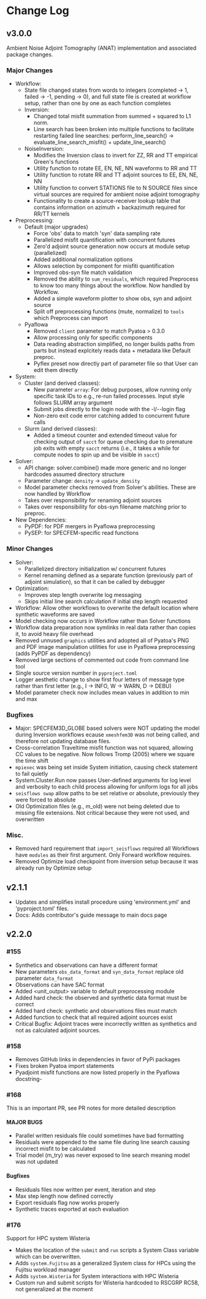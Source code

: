 # Change Log

## v3.0.0

Ambient Noise Adjoint Tomography (ANAT) implementation and associated package
changes.

### Major Changes
- Workflow:
    - State file changed states from words to integers (completed -> 1, 
      failed -> -1, pending -> 0), and full state file is created at workflow
      setup, rather than one by one as each function completes
    - Inversion:
        - Changed total misfit summation from summed + squared to L1 norm.
        - Line search has been broken into multiple functions to facilitate
          restarting failed line searches: 
          perform_line_search() -> evaluate_line_search_misfit() + update_line_search()
    - NoiseInversion:
        - Modifies the Inversion class to invert for ZZ, RR and TT empirical 
          Green's functions
        - Utility function to rotate EE, EN, NE, NN waveforms to RR and TT
        - Utility function to rotate RR and TT adjoint sources to EE, EN, NE, NN
        - Utility function to convert STATIONS file to N SOURCE files since 
          virtual sources are required for ambient noise adjoint tomography
        - Functionality to create a source-receiver lookup table that contains
          information on azimuth + backazimuth required for RR/TT kernels
- Preprocessing:
    - Default (major upgrades)
        - Force 'obs' data to match 'syn' data sampling rate
        - Parallelized misfit quantification with concurrent futures
        - Zero'd adjoint source generation now occurs at module setup 
          (parallelized)
        - Added additional normalization options
        - Allows selection by component for misfiti quantification
        - Improved obs-syn file match validation
        - Removed the ability to `sum_residuals`, which required Preprocess to 
          know too many things about the workflow. Now handled by Workflow.
        - Added a simple waveform plotter to show obs, syn and adjoint source
        - Split off preprocessing functions (mute, normalize) to `tools` which
          Preprocess can import
    - Pyaflowa
        - Removed `client` parameter to match Pyatoa > 0.3.0
        - Allow processing only for specific components
        - Data reading abstraction simplified, no longer builds paths from parts
          but instead explcitely reads data + metadata like Default preproc.
        - Pyflex preset now directly part of parameter file so that User can
          edit them directly
- System:
    - Cluster (and derived classes):
        - New parameter `array`: For debug purposes, allow running only specific
          task IDs to e.g., re-run failed processes. Input style follows SLURM
          array argument 
        - Submit jobs directly to the login node with the -l/--login flag
        - Non-zero exit code error catching added to concurrent future calls
    - Slurm (and derived classes): 
        - Added a timeout counter and extended timeout value for checking
          output of `sacct` for queue checking due to premature job exits with
          empty `sacct` returns (i.e., it takes a while for compute nodes to 
          spin up and be visible in `sacct`)
- Solver: 
    - API change: solver.combine() made more generic and no longer hardcodes
      assumed directory structure
    - Parameter change: `density` -> `update_density`
    - Model parameter checks removed from Solver's abilities. These are now 
      handled by Workflow
    - Takes over responsibility for renaming adjoint sources 
    - Takes over responsibility for obs-syn filename matching prior to preproc.
- New Dependencies:
    - PyPDF: for PDF mergers in Pyaflowa preprocessing
    - PySEP: for SPECFEM-specific read functions 

### Minor Changes
- Solver: 
    - Parallelized directory initialization w/ concurrent futures
    - Kernel renaming defined as a separate function (previously part of 
      adjoint simulation), so that it can be called by debugger
- Optimization:
    - Improves step length overwrite log messaging
    - Skips initial line search calculation if initial step length requested
- Workflow: Allow other workflows to overwrite the default location where 
  synthetic waveforms are saved
- Model checking now occurs in Workflow rather than Solver functions
- Workflow data preparation now symlinks in real data rather than copies it,
  to avoid heavy file overhead
- Removed unnused `graphics` utilities and adopted all of Pyatoa's PNG and PDF
  image manipulation utilities for use in Pyaflowa preprocessing (adds PyPDF as
  dependency)
- Removed large sections of commented out code from command line tool
- Single source version number in `pyproject.toml`
- Logger aesthetic change to show first four letters of message type rather than
  first letter (e.g., I -> INFO, W -> WARN, D -> DEBU)
- Model parameter check now includes mean values in addition to min and max

### Bugfixes
- Major: SPECFEM3D\_GLOBE based solvers were NOT updating the model during 
  Inversion workflows ecause `xmeshfem3D` was not being called, and therefore 
  not updating database files.
- Cross-correlation Traveltime misfit function was not squared, allowing CC 
  values to be negative. Now follows Tromp (2005) where we square the time shift
- `mpiexec` was being set inside System initiation, causing check statement to 
  fail quietly
- System.Cluster.Run now passes User-defined arguments for log level and 
  verbosity to each child process allowing for uniform logs for all jobs
- `seisflows swap` allow paths to be set relative or absolute, previously they
  were forced to absolute
- Old Optimization files (e.g., m\_old) were not being deleted due to missing 
  file extensions. Not critical because they were not used, and overwritten

### Misc.
- Removed hard requirement that `import_seisflows` required all Workflows have
  `modules` as their first argument. Only Forward workflow requires.
- Removed Optimize load checkpoint from inversion setup because it was already
  run by Optimize setup



## v2.1.1

- Updates and simplifies install procedure using 'environment.yml' and 
  'pyproject.toml' files. 
- Docs: Adds contributor's guide message to main docs page

## v2.2.0

### #155
- Synthetics and observations can have a different format
- New parameters `obs_data_format` and `syn_data_format` replace old parameter
  `data_format`
- Observations can have SAC format
- Added <unit_output> variable to default preprocessing module
- Added hard check: the observed and synthetic data format must be correct
- Added hard check: synthetic and observations files must match
- Added function to check that all required adjoint sources exist
- Critical Bugfix: Adjoint traces were incorrectly written as synthetics and not
  as calculated adjoint sources.

### #158
- Removes GitHub links in dependencies in favor of PyPi packages
- Fixes broken Pyatoa import statements
- Pyadjoint misfit functions are now listed properly in the Pyaflowa docstring- 


### #168
This is an important PR, see PR notes for more detailed description

#### MAJOR BUGS
- Parallel written residuals file could sometimes have bad formatting
- Residuals were appended to the same file during line search causing incorrect
	misfit to be calculated
- Trial model (m_try) was never exposed to line search meaning model was 
	not updated

#### Bugfixes
- Residuals files now written per event, iteration and step 
- Max step length now defined correctly
- Export residuals flag now works properly
- Synthetic traces exported at each evaluation


### #176
Support for HPC system Wisteria 

- Makes the location of the `submit` and `run` scripts a System Class variable 
	which can be overwritten. 
- Adds `system.Fujitsu` as a generalized System class for HPCs using the Fujitsu
	workload manager
- Adds `system.Wisteria` for System interactions with HPC Wisteria
- Custom run and submit scripts for Wisteria hardcoded to RSCGRP RC58, not 
	generalized at the moment

